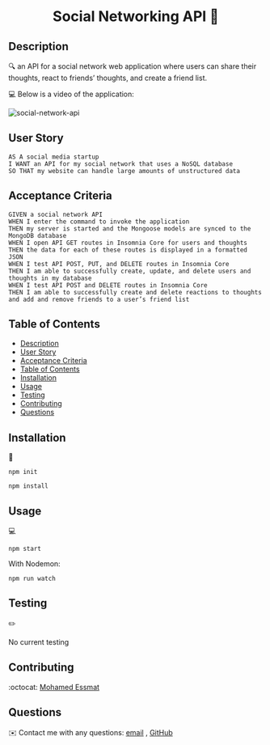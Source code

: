 <h1 align="center"> Social Networking API 👋</h1>

## Description

🔍 an API for a social network web application where users can share their thoughts, react to friends’ thoughts, and create a friend list.

💻 Below is a video of the application:

![social-network-api](./assets/user-thought.gif)

## User Story

```
AS A social media startup
I WANT an API for my social network that uses a NoSQL database
SO THAT my website can handle large amounts of unstructured data
```

## Acceptance Criteria

```
GIVEN a social network API
WHEN I enter the command to invoke the application
THEN my server is started and the Mongoose models are synced to the MongoDB database
WHEN I open API GET routes in Insomnia Core for users and thoughts
THEN the data for each of these routes is displayed in a formatted JSON
WHEN I test API POST, PUT, and DELETE routes in Insomnia Core
THEN I am able to successfully create, update, and delete users and thoughts in my database
WHEN I test API POST and DELETE routes in Insomnia Core
THEN I am able to successfully create and delete reactions to thoughts and add and remove friends to a user’s friend list
```

## Table of Contents

- [Description](#description)
- [User Story](#user-story)
- [Acceptance Criteria](#acceptance-criteria)
- [Table of Contents](#table-of-contents)
- [Installation](#installation)
- [Usage](#usage)
- [Testing](#testing)
- [Contributing](#contributing)
- [Questions](#questions)

## Installation

💾

`npm init`

`npm install`

## Usage

💻

`npm start`

With Nodemon:

`npm run watch`

## Testing

✏️

No current testing

## Contributing

:octocat: [Mohamed Essmat](https://github.com/MohEssmat)

## Questions

✉️ Contact me with any questions: [email](mailto:mohamedessmat80@gmail.com) , [GitHub](https://github.com/MohEssmat)<br />
